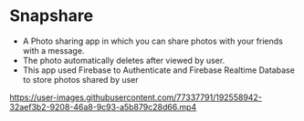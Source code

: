 # Snapshare

-	A Photo sharing app in which you can share photos with your friends with a message.
-	The photo automatically deletes after viewed by user.
-	This app used Firebase to Authenticate and Firebase Realtime Database to store photos shared by user


https://user-images.githubusercontent.com/77337791/192558942-32aef3b2-9208-46a8-9c93-a5b879c28d66.mp4

